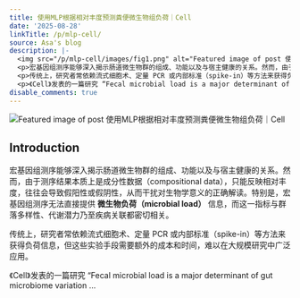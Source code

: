 ```yaml
---
title: 使用MLP根据相对丰度预测粪便微生物组负荷｜Cell
date: '2025-08-28'
linkTitle: /p/mlp-cell/
source: Asa's blog
description: |-
  <img src="/p/mlp-cell/images/fig1.png" alt="Featured image of post 使用MLP根据相对丰度预测粪便微生物组负荷｜Cell" /><h2 id="introduction">Introduction</h2>
  <p>宏基因组测序能够深入揭示肠道微生物群的组成、功能以及与宿主健康的关系。然而，由于测序结果本质上是成分性数据（compositional data），只能反映相对丰度，往往会导致假阳性或假阴性，从而干扰对生物学意义的正确解读。特别是，宏基因组测序无法直接提供 <strong>微生物负荷（microbial load）</strong> 信息，而这一指标与群落多样性、代谢潜力乃至疾病关联都密切相关。</p>
  <p>传统上，研究者常依赖流式细胞术、定量 PCR 或内部标准（spike-in）等方法来获得负荷信息，但这些实验手段需要额外的成本和时间，难以在大规模研究中广泛应用。</p>
  <p>《Cell》发表的一篇研究 “Fecal microbial load is a major determinant of gut microbiome variation  ...
disable_comments: true
---
```

<img src="/p/mlp-cell/images/fig1.png" alt="Featured image of post 使用MLP根据相对丰度预测粪便微生物组负荷｜Cell" /><h2 id="introduction">Introduction</h2>
<p>宏基因组测序能够深入揭示肠道微生物群的组成、功能以及与宿主健康的关系。然而，由于测序结果本质上是成分性数据（compositional data），只能反映相对丰度，往往会导致假阳性或假阴性，从而干扰对生物学意义的正确解读。特别是，宏基因组测序无法直接提供 <strong>微生物负荷（microbial load）</strong> 信息，而这一指标与群落多样性、代谢潜力乃至疾病关联都密切相关。</p>
<p>传统上，研究者常依赖流式细胞术、定量 PCR 或内部标准（spike-in）等方法来获得负荷信息，但这些实验手段需要额外的成本和时间，难以在大规模研究中广泛应用。</p>
<p>《Cell》发表的一篇研究 “Fecal microbial load is a major determinant of gut microbiome variation  ...